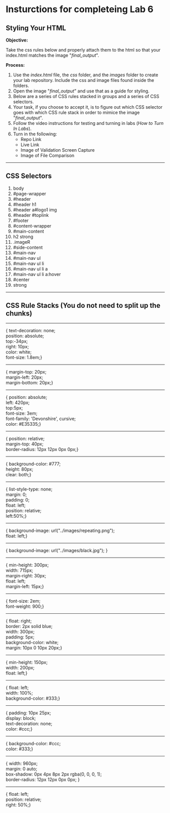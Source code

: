 # Insturctions for completeing Lab 6 
## Styling Your HTML

**Objective:**

Take the css rules below and properly attach them to the html so that your index.html matches the image "*final_output*". 

**Process:**
1. Use the *index.html* file, the *css* folder, and the *images* folder to create your lab repository. Include the css and image files found inside the folders.
1. Open the image "*final_output*" and use that as a guide for styling.
1. Below are a series of CSS rules stacked in groups and a series of CSS selectors.
1. Your task, if you choose to accept it, is to figure out which CSS selector goes with which CSS rule stack in order to mimice the image "*final_output*".
1. Follow the video instructions for testing and turning in labs (*How to Turn In Labs*). 
1. Turn in the following:
    * Repo Link
    * Live Link
    * Image of Validation Screen Capture
    * Image of File Comparison

***

## CSS Selectors

1. body
1. #page-wrapper
1. #header
1. #header h1
1. #header a#logo1 img
1. #header #toplink
1. #footer
1. #content-wrapper
1. #main-content
1. h2 strong
1. .imageR
1. #side-content
1. #main-nav
1. #main-nav ul
1. #main-nav ul li
1. #main-nav ul li a
1. #main-nav ul li a:hover
1. #center
1. strong

***

## CSS Rule Stacks (You do not need to split up the chunks)
***
<!--This is one of very few situations where br is justified, a semantic break in the text. REMOVE the br in your final CSS -->

{ text-decoration: none;<br>
	position: absolute;<br>
	top:-34px;<br>
	right: 10px;<br>
	color: white;<br>
  font-size: 1.8em;}
***

{ margin-top: 20px;<br>
  margin-left: 20px;<br>
  margin-bottom: 20px;}
***

{	position: absolute;<br>
	left: 420px;<br>
	top:5px;<br>
  font-size: 3em;<br>
	font-family: 'Devonshire', cursive;<br>
  color: #E35335;}
***

{ position: relative;<br>
  margin-top: 40px;<br>
  border-radius: 12px 12px 0px 0px;}
***

{	background-color: #777;<br>
	height: 80px;<br>
	clear: both;}
***

{	list-style-type: none;<br>
	margin: 0;<br>
	padding: 0;<br>
	float: left;<br>
	position: relative;<br>
	left:50%;}
***

{	background-image: url("../images/repeating.png");<br>
	float: left;}
***

{	background-image: url("../images/black.jpg"); }
***

{	min-height: 300px;<br>
	width: 715px;<br>
	margin-right: 30px;<br>
	float: left;<br>
	margin-left: 15px;}
***

{ font-size: 2em;<br>
  font-weight: 900;}
***

{	float: right;<br>
	border: 2px solid blue;<br>
  width: 300px;<br>
	padding: 5px;<br>
	background-color: white;<br>
	margin: 10px 0 10px 20px;}
***

{	min-height: 150px;<br>
	width: 200px;<br>
	float: left;}
***

{	float: left;<br>
	width: 100%;<br>
	background-color: #333;}
***

{	padding: 10px 25px;<br>
	display: block;<br>
	text-decoration: none;<br>
	color: #ccc;}
***

{	background-color: #ccc;<br>
	color: #333;}
***

{	width: 960px;<br>
	margin: 0 auto;<br>
	box-shadow: 0px 4px 8px 2px rgba(0, 0, 0, 1);<br>
	border-radius: 12px 12px 0px 0px; }
***
  
{	float: left;<br>
	position: relative;<br>
	right: 50%;}